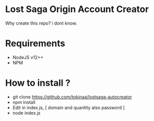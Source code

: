 # Lost Saga Origin Account Creator
Why create this repo? i dont know.

# Requirements
- NodeJS v12++
- NPM

# How to install ?
- git clone https://github.com/tokinaa/lostsaga-autocreator
- npm install
- Edit in index.js, [ domain and quantity also password ]
- node index.js
